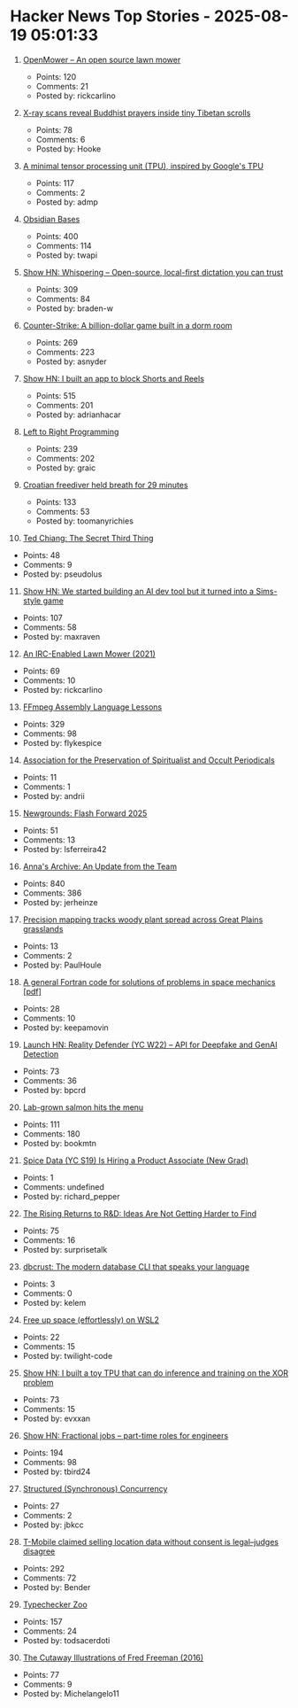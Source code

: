 # Hacker News Top Stories - 2025-08-19 05:01:33

1. [OpenMower – An open source lawn mower](https://github.com/ClemensElflein/OpenMower)
   - Points: 120
   - Comments: 21
   - Posted by: rickcarlino

2. [X-ray scans reveal Buddhist prayers inside tiny Tibetan scrolls](https://www.popsci.com/technology/tibetan-prayer-scroll-scans/)
   - Points: 78
   - Comments: 6
   - Posted by: Hooke

3. [A minimal tensor processing unit (TPU), inspired by Google's TPU](https://github.com/tiny-tpu-v2/tiny-tpu)
   - Points: 117
   - Comments: 2
   - Posted by: admp

4. [Obsidian Bases](https://help.obsidian.md/bases)
   - Points: 400
   - Comments: 114
   - Posted by: twapi

5. [Show HN: Whispering – Open-source, local-first dictation you can trust](https://github.com/epicenter-so/epicenter/tree/main/apps/whispering)
   - Points: 309
   - Comments: 84
   - Posted by: braden-w

6. [Counter-Strike: A billion-dollar game built in a dorm room](https://www.nytimes.com/2025/08/18/arts/counter-strike-half-life-minh-le.html)
   - Points: 269
   - Comments: 223
   - Posted by: asnyder

7. [Show HN: I built an app to block Shorts and Reels](https://scrollguard.app/)
   - Points: 515
   - Comments: 201
   - Posted by: adrianhacar

8. [Left to Right Programming](https://graic.net/p/left-to-right-programming)
   - Points: 239
   - Comments: 202
   - Posted by: graic

9. [Croatian freediver held breath for 29 minutes](https://divernet.com/scuba-news/freediving/how-croatian-freediver-held-breath-for-29-minutes/)
   - Points: 133
   - Comments: 53
   - Posted by: toomanyrichies

10. [Ted Chiang: The Secret Third Thing](https://linch.substack.com/p/ted-chiang-review)
   - Points: 48
   - Comments: 9
   - Posted by: pseudolus

11. [Show HN: We started building an AI dev tool but it turned into a Sims-style game](https://www.youtube.com/watch?v=sRPnX_f2V_c)
   - Points: 107
   - Comments: 58
   - Posted by: maxraven

12. [An IRC-Enabled Lawn Mower (2021)](https://jotunheimr.idlerpg.net/users/jotun/lawnmower/)
   - Points: 69
   - Comments: 10
   - Posted by: rickcarlino

13. [FFmpeg Assembly Language Lessons](https://github.com/FFmpeg/asm-lessons)
   - Points: 329
   - Comments: 98
   - Posted by: flykespice

14. [Association for the Preservation of Spiritualist and Occult Periodicals](https://iapsop.com)
   - Points: 11
   - Comments: 1
   - Posted by: andrii

15. [Newgrounds: Flash Forward 2025](https://www.newgrounds.com/bbs/topic/1542140)
   - Points: 51
   - Comments: 13
   - Posted by: lsferreira42

16. [Anna's Archive: An Update from the Team](https://annas-archive.org/blog/an-update-from-the-team.html)
   - Points: 840
   - Comments: 386
   - Posted by: jerheinze

17. [Precision mapping tracks woody plant spread across Great Plains grasslands](https://phys.org/news/2025-07-precision-tracks-woody-great-plains.html)
   - Points: 13
   - Comments: 2
   - Posted by: PaulHoule

18. [A general Fortran code for solutions of problems in space mechanics [pdf]](https://jonathanadams.pro/blog-articles/Nasa-Fortran-Code-1963.pdf)
   - Points: 28
   - Comments: 10
   - Posted by: keepamovin

19. [Launch HN: Reality Defender (YC W22) – API for Deepfake and GenAI Detection](https://www.realitydefender.com/platform/api)
   - Points: 73
   - Comments: 36
   - Posted by: bpcrd

20. [Lab-grown salmon hits the menu](https://www.smithsonianmag.com/smart-news/lab-grown-salmon-hits-the-menu-at-an-oregon-restaurant-as-the-fda-greenlights-the-cell-cultured-product-180986769/)
   - Points: 111
   - Comments: 180
   - Posted by: bookmtn

21. [Spice Data (YC S19) Is Hiring a Product Associate (New Grad)](https://www.ycombinator.com/companies/spice-data/jobs/RJz1peY-product-associate-new-grad)
   - Points: 1
   - Comments: undefined
   - Posted by: richard_pepper

22. [The Rising Returns to R&D: Ideas Are Not Getting Harder to Find](https://papers.ssrn.com/sol3/papers.cfm?abstract_id=5242171)
   - Points: 75
   - Comments: 16
   - Posted by: surprisetalk

23. [dbcrust: The modern database CLI that speaks your language](https://github.com/clement-tourriere/dbcrust)
   - Points: 3
   - Comments: 0
   - Posted by: kelem

24. [Free up space (effortlessly) on WSL2](https://www.freecodecamp.org/news/how-to-free-up-and-automatically-manage-disk-space-for-wsl-on-windows-1011/)
   - Points: 22
   - Comments: 15
   - Posted by: twilight-code

25. [Show HN: I built a toy TPU that can do inference and training on the XOR problem](https://www.tinytpu.com)
   - Points: 73
   - Comments: 15
   - Posted by: evxxan

26. [Show HN: Fractional jobs – part-time roles for engineers](https://www.fractionaljobs.io)
   - Points: 194
   - Comments: 98
   - Posted by: tbird24

27. [Structured (Synchronous) Concurrency](https://fsantanna.github.io/sc.html)
   - Points: 27
   - Comments: 2
   - Posted by: jbkcc

28. [T-Mobile claimed selling location data without consent is legal–judges disagree](https://arstechnica.com/tech-policy/2025/08/t-mobile-claimed-selling-location-data-without-consent-is-legal-judges-disagree/)
   - Points: 292
   - Comments: 72
   - Posted by: Bender

29. [Typechecker Zoo](https://sdiehl.github.io/typechecker-zoo/)
   - Points: 157
   - Comments: 24
   - Posted by: todsacerdoti

30. [The Cutaway Illustrations of Fred Freeman (2016)](https://5wgraphicsblog.com/2016/10/24/the-cutaway-illustrations-of-fred-freeman/)
   - Points: 77
   - Comments: 9
   - Posted by: Michelangelo11

